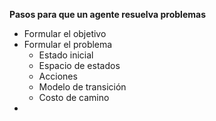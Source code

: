 
**Pasos para que un agente resuelva problemas**

 - Formular el objetivo
 - Formular el problema
	 - Estado inicial
	 - Espacio de estados
	 - Acciones
	 - Modelo de transición
	 - Costo de camino
- 

<!--stackedit_data:
eyJoaXN0b3J5IjpbLTEzNjk4Nzk0MTcsNDk3ODE4ODEwXX0=
-->
